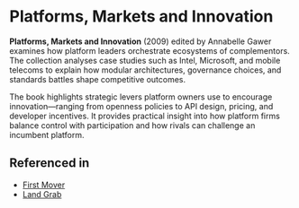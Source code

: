 # Platforms, Markets and Innovation

**Platforms, Markets and Innovation** (2009) edited by Annabelle Gawer examines how platform leaders orchestrate ecosystems of complementors. The collection analyses case studies such as Intel, Microsoft, and mobile telecoms to explain how modular architectures, governance choices, and standards battles shape competitive outcomes.

The book highlights strategic levers platform owners use to encourage innovation—ranging from openness policies to API design, pricing, and developer incentives. It provides practical insight into how platform firms balance control with participation and how rivals can challenge an incumbent platform.

## Referenced in

- [First Mover](/strategies/positional/first-mover)
- [Land Grab](/strategies/positional/land-grab)
